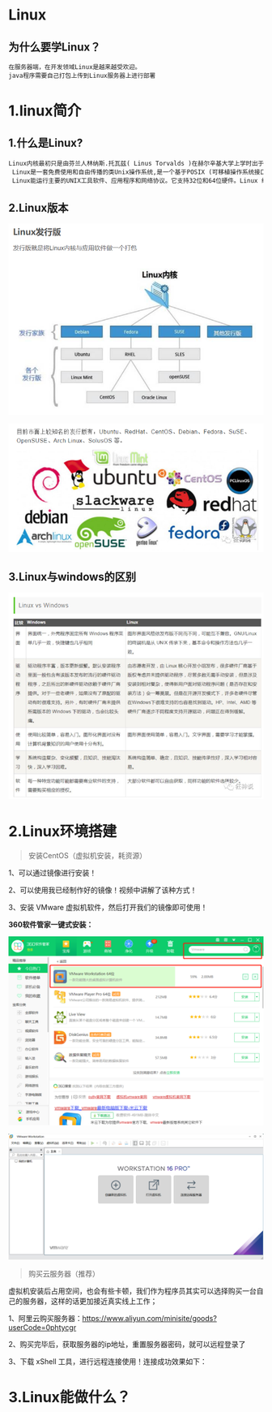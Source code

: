 # Linux

## 为什么要学Linux？

```xml
在服务器端，在开发领域Linux是越来越受欢迎。
java程序需要自己打包上传到Linux服务器上进行部署
```

# 1.linux简介

## 1.什么是Linux?

```xml
Linux内核最初只是由芬兰人林纳斯.托瓦兹( Linus Torvalds )在赫尔辛基大学上学时出于个人爱好而编写的。
 Linux是一套免费使用和自由传播的类Unix操作系统,是一个基于POSIX (可移植操作系统接口)和UNIX的多用户、多任务、支持多线程和多CPU的操作系统。
 Linux能运行主要的UNIX工具软件、应用程序和网络协议。它支持32位和64位硬件。Linux 继承了Unix以网络为核心的设计思想，是一个性能稳定的多用户网络操作系统。
```

## 2.Linux版本

![image-20210207221224644](../imgs/image-20210207221224644.png)

![image-20210207222131060](../imgs/image-20210207222131060.png)

## 3.Linux与windows的区别

![image-20210207222243102](../imgs/image-20210207222243102.png)

# 2.Linux环境搭建

> 安装CentOS（虚拟机安装，耗资源）

1、可以通过镜像进行安装！

2、可以使用我已经制作好的镜像！视频中讲解了该种方式！

3、安装 VMware 虚拟机软件，然后打开我们的镜像即可使用！

**360软件管家一键式安装：**

![image-20210207224451609](../imgs/image-20210207224451609.png)

![image-20210207225004952](../imgs/image-20210207225004952.png)

> 购买云服务器（推荐）

虚拟机安装后占用空间，也会有些卡顿，我们作为程序员其实可以选择购买一台自己的服务器，这样的话更加接近真实线上工作；

1、阿里云购买服务器：https://www.aliyun.com/minisite/goods?userCode=0phtycgr

2、购买完毕后，获取服务器的ip地址，重置服务器密码，就可以远程登录了

3、下载 xShell 工具，进行远程连接使用！连接成功效果如下：

# 3.Linux能做什么？